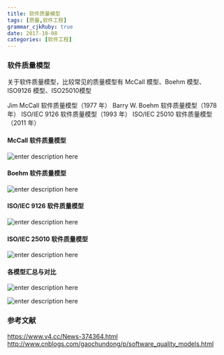 ```yaml
---
title: 软件质量模型 
tags: [质量,软件工程]
grammar_cjkRuby: true
date: 2017-10-08
categories: [软件工程]
---
```

### 软件质量模型
关于软件质量模型，比较常见的质量模型有 McCall 模型、Boehm 模型、 ISO9126 模型、ISO25010模型

Jim McCall 软件质量模型（1977 年）
Barry W. Boehm 软件质量模型（1978 年）
ISO/IEC 9126 软件质量模型（1993 年）
ISO/IEC 25010 软件质量模型（2011 年）


#### McCall 软件质量模型

![enter description here][1]

#### Boehm 软件质量模型
![enter description here][2]

#### ISO/IEC 9126 软件质量模型
![enter description here][3]

#### ISO/IEC 25010 软件质量模型
![enter description here][4]

#### 各模型汇总与对比

![enter description here][5]

![enter description here][6]


### 参考文献

https://www.v4.cc/News-374364.html
http://www.cnblogs.com/gaochundong/p/software_quality_models.html


  [1]: ./images/1507461717139.jpg
  [2]: ./images/1507461752892.jpg
  [3]: ./images/1507461791576.jpg
  [4]: ./images/1507461889434.jpg
  [5]: ./images/1507461991718.jpg
  [6]: ./images/%E8%BD%AF%E4%BB%B6%E8%B4%A8%E9%87%8F%E6%A8%A1%E5%9E%8B.jpeg "软件质量模型"